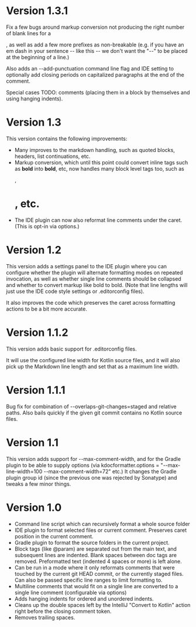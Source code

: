 Version 1.3.1
=============

Fix a few bugs around markup conversion not producing the right
number of blank lines for a <p>, as well as add a few more prefixes
as non-breakable (e.g. if you have an em dash in your sentence --
like this -- we don't want the "--" to be placed at the beginning of
a line.)

Also adds an --add-punctuation command line flag and IDE setting to
optionally add closing periods on capitalized paragraphs at the end
of the comment.

Special cases TODO: comments (placing them in a block by themselves
and using hanging indents).

Version 1.3
===========

This version contains the following improvements:
* Many improves to the markdown handling, such as quoted blocks,
  headers, list continuations, etc.
* Markup conversion, which until this point could convert inline tags
  such as **bold** into **bold**, etc, now handles
  many block level tags too, such as <p>, <h1>, etc.
* The IDE plugin can now also reformat line comments under the caret.
  (This is opt-in via options.)

Version 1.2
===========

This version adds a settings panel to the IDE plugin where you can
configure whether the plugin will alternate formatting modes on
repeated invocation, as well as whether single line comments should
be collapsed and whether to convert markup like bold to bold. (Note
that line lengths will just use the IDE code style settings or
.editorconfig files).

It also improves the code which preserves the caret across formatting
actions to be a bit more accurate.

Version 1.1.2
=============

This version adds basic support for .editorconfig files.

It will use the configured line width for Kotlin source files, and it
will also pick up the Markdown line length and set that as a maximum
line width.

Version 1.1.1
=============

Bug fix for combination of --overlaps-git-changes=staged and relative
paths. Also bails quickly if the given git commit contains no Kotlin
source files.

Version 1.1
===========

This version adds support for --max-comment-width, and for the Gradle
plugin to be able to supply options (via kdocformatter.options
= "--max-line-width=100 --max-comment-width=72" etc.) It
changes the Gradle plugin group id (since the previous one
was rejected by Sonatype) and tweaks a few minor things.

Version 1.0
===========
* Command line script which can recursively format a whole source
  folder
* IDE plugin to format selected files or current comment. Preserves
  caret position in the current comment.
* Gradle plugin to format the source folders in the current project.
* Block tags (like @param) are separated out from the main text, and
  subsequent lines are indented. Blank spaces
  between doc tags are removed. Preformatted text
  (indented 4 spaces or more) is left alone.
* Can be run in a mode where it only reformats comments that were
  touched by the current git HEAD commit, or the
  currently staged files. Can also be passed
  specific line ranges to limit formatting to.
* Multiline comments that would fit on a single line are converted to
  a single line comment (configurable via options)
* Adds hanging indents for ordered and unordered indents.
* Cleans up the double spaces left by the IntelliJ "Convert to
  Kotlin" action right before the closing comment token.
* Removes trailing spaces.